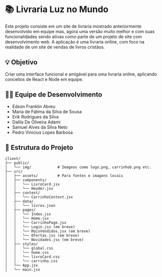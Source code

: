 # 📚 Livraria Luz no Mundo

Este projeto consiste em um site de livraria mostrado anteriormente desenvolvido em equipe mas, agora uma versão muito melhor e com suas funcionalidades sendo ativas como parte de um projeto de site com desenvolvimento web. A aplicação é uma livraria online, com foco na realidade de um site de vendas de livros cristãos.

## 💡 Objetivo

Criar uma interface funcional e amigável para uma livraria online, aplicando conceitos de React e Node em equipe. 

## 👨‍💻 Equipe de Desenvolvimento

- Edson Franklin Abreu  
- Maria de Fátima da Silva de Sousa  
- Erik Rodrigues da Silva  
- Dalila De Oliveira Adami  
- Samuel Alves da Silva Neto  
- Pedro Vinicius Lopes Barbosa   

## 📂 Estrutura do Projeto
```
client/
├── public/
│   └── img/            # Imagens como logo.png, carrinhob.png etc.
├── src/
│   ├── assets/         # Para fontes e imagens locais
│   ├── components/
│   │   └── LivroCard.jsx
│   │   └── Header.jsx
│   ├── context/
│   │   └── CarrinhoContext.jsx
│   ├── data/
│   │   └── livros.json
│   ├── pages/
│   │   └── Index.jsx
│   │   └── Home.jsx
│   │   └── CarrinhoPage.jsx
│   │   └── Login.jsx (em breve)
│   │   └── MaisVendidos.jsx (em breve)
│   │   └── Ofertas.jsx (em breve)
│   │   └── Novidades.jsx (em breve)
│   ├── styles/
│   │   └── global.css
│   │   └── home.css
│   │   └── livroCard.css
│   │   └── carrinho.css
│   └── App.jsx
│   └── main.jsx
